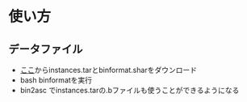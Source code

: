 # 使い方
## データファイル
- [ここ](https://mat.gsia.cmu.edu/COLOR/instances.html#XXDSJ)からinstances.tarとbinformat.sharをダウンロード
- bash binformatを実行
- bin2asc でinstances.tarの.bファイルも使うことができるようになる
